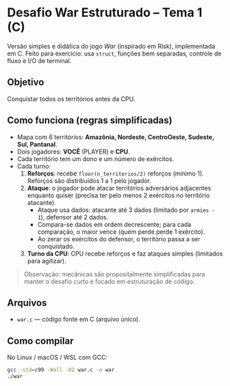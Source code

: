 # Desafio War Estruturado – Tema 1 (C)

Versão simples e didática do jogo *War* (inspirado em Risk), implementada em C.
Feito para exercício: usa `struct`, funções bem separadas, controle de fluxo e I/O de terminal.

## Objetivo
Conquistar todos os territórios antes da CPU.

## Como funciona (regras simplificadas)
- Mapa com 6 territórios: **Amazônia, Nordeste, CentroOeste, Sudeste, Sul, Pantanal**.
- Dois jogadores: **VOCÊ** (PLAYER) e **CPU**.
- Cada território tem um dono e um número de exércitos.
- Cada turno:
  1. **Reforços**: recebe `floor(n_territorios/2)` reforços (mínimo 1). Reforços são distribuídos 1 a 1 pelo jogador.
  2. **Ataque**: o jogador pode atacar territórios adversários adjacentes enquanto quiser (precisa ter pelo menos 2 exércitos no território atacante).
     - Ataque usa dados: atacante até 3 dados (limitado por `armies - 1`), defensor até 2 dados.
     - Compara-se dados em ordem decrescente; para cada comparação, o maior vence (quem perde perde 1 exército).
     - Ao zerar os exércitos do defensor, o território passa a ser conquistado.
  3. **Turno da CPU**: CPU recebe reforços e faz ataques simples (limitados para agilizar).

> Observação: mecânicas são propositalmente simplificadas para manter o desafio curto e focado em estruturação de código.

## Arquivos
- `war.c` — código fonte em C (arquivo único).

## Como compilar
No Linux / macOS / WSL com GCC:
```bash
gcc -std=c99 -Wall -O2 war.c -o war
./war
